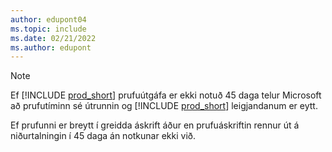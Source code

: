 ```yaml
---
author: edupont04
ms.topic: include
ms.date: 02/21/2022
ms.author: edupont
---
```

> [!NOTE]
> Ef [!INCLUDE [prod_short](prod_short.md)] prufuútgáfa er ekki notuð 45 daga telur Microsoft að prufutíminn sé útrunnin og [!INCLUDE [prod_short](prod_short.md)] leigjandanum er eytt.
>
> Ef prufunni er breytt í greidda áskrift áður en prufuáskriftin rennur út á niðurtalningin í 45 daga án notkunar ekki við.
